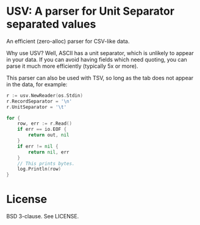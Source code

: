# USV: A parser for Unit Separator separated values

An efficient (zero-alloc) parser for CSV-like data.

Why use USV? Well, ASCII has a unit separator, which is unlikely to appear in
your data. If you can avoid having fields which need quoting, you can parse it
much more efficiently (typically 5x or more).

This parser can also be used with TSV, so long as the tab does not appear in
the data, for example:

```go
r := usv.NewReader(os.Stdin)
r.RecordSeparator = '\n'
r.UnitSeparator = '\t'

for {
	row, err := r.Read()
	if err == io.EOF {
		return out, nil
	}
	if err != nil {
		return nil, err
	}
    // This prints bytes.
    log.Println(row)
}
```

# License

BSD 3-clause. See LICENSE.
